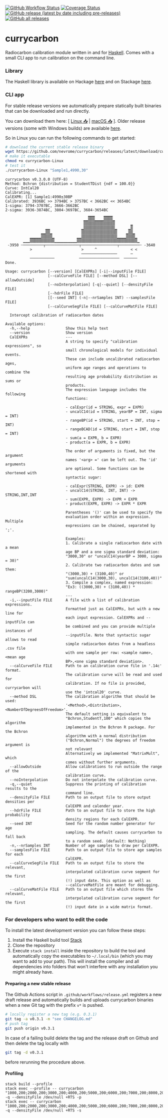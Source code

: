 [![GitHub Workflow Status](https://github.com/nevrome/currycarbon/actions/workflows/normalCheck.yml/badge.svg)](https://github.com/nevrome/currycarbon/actions/workflows/normalCheck.yml)
[![Coverage Status](https://img.shields.io/codecov/c/github/nevrome/currycarbon/master.svg)](https://codecov.io/github/nevrome/currycarbon?branch=master)
[![GitHub release (latest by date including pre-releases)](https://img.shields.io/github/v/release/nevrome/currycarbon?include_prereleases) 
![GitHub all releases](https://img.shields.io/github/downloads/nevrome/currycarbon/total)](https://github.com/nevrome/currycarbon/releases)

# currycarbon

Radiocarbon calibration module written in and for [Haskell](https://www.haskell.org). Comes with a small CLI app to run calibration on the command line.

### Library

The Haskell library is available on Hackage [here](https://hackage.haskell.org/package/currycarbon) and on Stackage [here](https://www.stackage.org/package/currycarbon).

### CLI app

For stable release versions we automatically prepare statically built binaries that can be downloaded and run directly.

You can download them here: [ [Linux 📥](https://github.com/nevrome/currycarbon/releases/latest/download/currycarbon-Linux) | [macOS 📥](https://github.com/nevrome/currycarbon/releases/latest/download/currycarbon-macOS) ]. Older release versions (some with Windows builds) are available [here](https://github.com/nevrome/currycarbon/releases).

So in Linux you can run the following commands to get started:

```bash
# download the current stable release binary
wget https://github.com/nevrome/currycarbon/releases/latest/download/currycarbon-Linux
# make it executable
chmod +x currycarbon-Linux
# test it
./currycarbon-Linux "Sample1,4990,30"
```

```
currycarbon v0.3.0.0 (UTF-8)
Method: Bchron {distribution = StudentTDist {ndf = 100.0}}
Curve: IntCal20
Calibrating...
CalEXPR: [1] Sample1:4990±30BP
Calibrated: 3936BC >> 3794BC > 3757BC < 3662BC << 3654BC
1-sigma: 3794-3707BC, 3666-3662BC
2-sigma: 3936-3874BC, 3804-3697BC, 3684-3654BC
                                     ▁▁▁    ▁▁▁▁
                                   ▁▁▒▒▒▁▁▁▁▒▒▒▒▁
                                   ▒▒▒▒▒▒▒▒▒▒▒▒▒▒       ▁
                  ▁▁              ▁▒▒▒▒▒▒▒▒▒▒▒▒▒▒▁     ▁▒
                ▁▁▒▒▁             ▒▒▒▒▒▒▒▒▒▒▒▒▒▒▒▒    ▁▒▒▁
           ▁▁▁▁▁▒▒▒▒▒▁          ▁▁▒▒▒▒▒▒▒▒▒▒▒▒▒▒▒▒▁▁▁▁▒▒▒▒▁
        ▁▁▁▒▒▒▒▒▒▒▒▒▒▒▁▁▁▁▁▁▁▁▁▁▒▒▒▒▒▒▒▒▒▒▒▒▒▒▒▒▒▒▒▒▒▒▒▒▒▒▒▁
 -3950 ┄─────────┬───────────────┬────────────────┬─────────┄ -3640
           >                      >     ^               < <
                                  ────────────────      ─
           ───────────           ──────────────────  ──────
Done.
```

```
Usage: currycarbon [--version] [CalEXPRs] [-i|--inputFile FILE]
                   [--calCurveFile FILE] [--method DSL] [--allowOutside]
                   [--noInterpolation] [-q|--quiet] [--densityFile FILE]
                   [--hdrFile FILE]
                   [[--seed INT] (-n|--nrSamples INT) --samplesFile FILE]
                   [--calCurveSegFile FILE] [--calCurveMatFile FILE]

  Intercept calibration of radiocarbon dates

Available options:
  -h,--help                Show this help text
  --version                Show version
  CalEXPRs                 ---
                           A string to specify "calibration expressions", so
                           small chronological models for individual events.
                           These can include uncalibrated radiocarbon ages,
                           uniform age ranges and operations to combine the
                           resulting age probability distribution as sums or
                           products.
                           The expression language includes the following
                           functions:

                           - calExpr(id = STRING, expr = EXPR)
                           - uncalC14(id = STRING, yearBP = INT, sigma = INT)
                           - rangeBP(id = STRING, start = INT, stop = INT)
                           - rangeBCAD(id = STRING, start = INT, stop = INT)
                           - sum(a = EXPR, b = EXPR)
                           - product(a = EXPR, b = EXPR)

                           The order of arguments is fixed, but the argument
                           names '<arg> =' can be left out. The 'id' arguments
                           are optional. Some functions can be shortened with
                           syntactic sugar:

                           - calExpr(STRING, EXPR) -> id: EXPR
                           - uncalC14(STRING, INT, INT) -> STRING,INT,INT
                           - sum(EXPR, EXPR) -> EXPR + EXPR
                           - product(EXPR, EXPR) -> EXPR * EXPR

                           Parentheses '()' can be used to specify the
                           evaluation order within an expression. Multiple
                           expressions can be chained, separated by ';'.

                           Examples:
                           1. Calibrate a single radiocarbon date with a mean
                           age BP and a one sigma standard deviation:
                           "3000,30" or "uncalC14(yearBP = 3000, sigma = 30)"
                           2. Calibrate two radiocarbon dates and sum them:
                           "(3000,30) + (3100,40)" or
                           "sum(uncalC14(3000,30), uncalC14(3100,40))"
                           3. Compile a complex, named expression:
                           "Ex3: ((3000,30) + (3100,40)) * rangeBP(3200,3000)"
                           ---
  -i,--inputFile FILE      A file with a list of calibration expressions.
                           Formatted just as CalEXPRs, but with a new line for
                           each input expression. CalEXPRs and --inputFile can
                           be combined and you can provide multiple instances of
                           --inputFile. Note that syntactic sugar allows to read
                           simple radiocarbon dates from a headless .csv file
                           with one sample per row: <sample name>,<mean age
                           BP>,<one sigma standard deviation>.
  --calCurveFile FILE      Path to an calibration curve file in '.14c' format.
                           The calibration curve will be read and used for
                           calibration. If no file is provided, currycarbon will
                           use the 'intcal20' curve.
  --method DSL             The calibration algorithm that should be used:
                           '<Method>,<Distribution>,<NumberOfDegreesOfFreedom>'.
                           The default setting is equivalent to
                           "Bchron,StudentT,100" which copies the algorithm
                           implemented in the Bchron R package. For the Bchron
                           algorithm with a normal distribution
                           ("Bchron,Normal") the degrees of freedom argument is
                           not relevant
                           Alternatively we implemented "MatrixMult", which
                           comes without further arguments.
  --allowOutside           Allow calibrations to run outside the range of the
                           calibration curve.
  --noInterpolation        Do not interpolate the calibration curve.
  -q,--quiet               Suppress the printing of calibration results to the
                           command line.
  --densityFile FILE       Path to an output file to store output densities per
                           CalEXPR and calender year.
  --hdrFile FILE           Path to an output file to store the high probability
                           density regions for each CalEXPR.
  --seed INT               Seed for the random number generator for age
                           sampling. The default causes currycarbon to fall back
                           to a random seed. (default: Nothing)
  -n,--nrSamples INT       Number of age samples to draw per CalEXPR.
  --samplesFile FILE       Path to an output file to store age samples for each
                           CalEXPR.
  --calCurveSegFile FILE   Path to an output file to store the relevant,
                           interpolated calibration curve segment for the first
                           (!) input date. This option as well as
                           --calCurveMatFile are meant for debugging.
  --calCurveMatFile FILE   Path to an output file which stores the relevant,
                           interpolated calibration curve segment for the first
                           (!) input date in a wide matrix format.
```

### For developers who want to edit the code

To install the latest development version you can follow these steps:

1. Install the Haskell build tool [Stack](https://docs.haskellstack.org/en/stable/README/)
2. Clone the repository
3. Execute `stack install` inside the repository to build the tool and automatically copy the executables to `~/.local/bin` (which you may want to add to your path). This will install the compiler and all dependencies into folders that won't interfere with any installation you might already have.

#### Preparing a new stable release

The Github Actions script in `.github/workflows/release.yml` registers a new draft release and automatically builds and uploads currycarbon binaries when a new Git tag with the prefix `v*` is pushed. 

```bash
# locally register a new tag (e.g. 0.3.1)
git tag -a v0.3.1 -m "see CHANGELOG.md"
# push tag
git push origin v0.3.1
```

In case of a failing build delete the tag and the release draft on Github and then delete the tag locally with

```bash
git tag -d v0.3.1
```

before rerunning the procedure above.

#### Profiling

```
stack build --profile
stack exec --profile -- currycarbon "1000,200;2000,200;3000,200;4000,200;5000,200;6000,200;7000,200;8000,200" -q --densityFile /dev/null +RTS -p
stack exec -- currycarbon "1000,200;2000,200;3000,200;4000,200;5000,200;6000,200;7000,200;8000,200" -q --densityFile /dev/null +RTS -s
```
